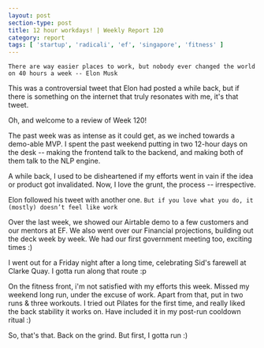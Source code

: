 ```yaml
---
layout: post
section-type: post
title: 12 hour workdays! | Weekly Report 120
category: report
tags: [ 'startup', 'radicali', 'ef', 'singapore', 'fitness' ]
---
```


`There are way easier places to work, but nobody ever changed the world on 40 hours a week -- Elon Musk`

This was a controversial tweet that Elon had posted a while back, but if there is something on the internet that truly resonates with me, it's that tweet.

Oh, and welcome to a review of Week 120!

The past week was as intense as it could get, as we inched towards a demo-able MVP. I spent the past weekend putting in two 12-hour days on the desk -- making the frontend talk to the backend, and making both of them talk to the NLP engine. 

A while back, I used to be disheartened if my efforts went in vain if the idea or product got invalidated. Now, I love the grunt, the process -- irrespective.

Elon followed his tweet with another one. `But if you love what you do, it (mostly) doesn’t feel like work`

Over the last week, we showed our Airtable demo to a few customers and our mentors at EF. We also went over our Financial projections, building out the deck week by week. We had our first government meeting too, exciting times :)

I went out for a Friday night after a long time, celebrating Sid's farewell at Clarke Quay. I gotta run along that route :p

On the fitness front, i'm not satisfied with my efforts this week. Missed my weekend long run, under the excuse of work. Apart from that, put in two runs & three workouts. I tried out Pilates for the first time, and really liked the back stability it works on. Have included it in my post-run cooldown ritual :)

So, that's that. Back on the grind. But first, I gotta run :)